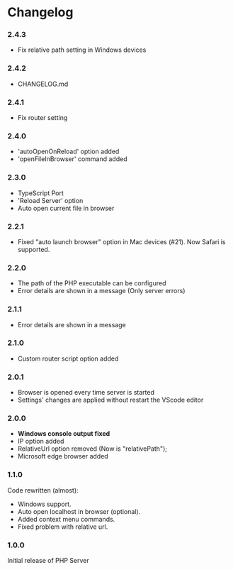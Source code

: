 # Changelog

### 2.4.3
* Fix relative path setting in Windows devices

### 2.4.2
* CHANGELOG.md

### 2.4.1
* Fix router setting

### 2.4.0
* 'autoOpenOnReload' option added
* 'openFileInBrowser' command added

### 2.3.0
* TypeScript Port
* 'Reload Server' option
* Auto open current file in browser

### 2.2.1
* Fixed "auto launch browser" option in Mac devices (#21). Now Safari is supported.

### 2.2.0
* The path of the PHP executable can be configured
* Error details are shown in a message (Only server errors)

### 2.1.1
* Error details are shown in a message

### 2.1.0
* Custom router script option added

### 2.0.1
* Browser is opened every time server is started
* Settings' changes are applied without restart the VScode editor

### 2.0.0
* **Windows console output fixed**
* IP option added
* RelativeUrl option removed (Now is "relativePath");
* Microsoft edge browser added

### 1.1.0
Code rewritten (almost):
* Windows support.
* Auto open localhost in browser (optional).
* Added context menu commands.
* Fixed problem with relative url.

### 1.0.0
Initial release of PHP Server